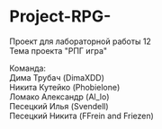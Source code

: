 # Project-RPG-
Проект для лабораторной работы 12 </br>
Тема проекта "РПГ игра"</br>

Команда:</br>
Дима Трубач (DimaXDD)</br>
Никита Кутейко (Phobielone)</br>
Ломако Александр (Al_lo)</br>
Песецкий Илья (Svendell)</br>
Песецкий Никита (FFrein and Friezen)</br>

